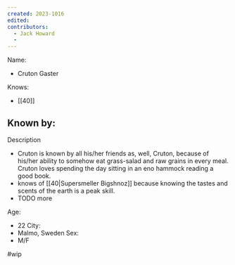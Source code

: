 ```yaml
---
created: 2023-1016
edited:
contributors:
  - Jack Howard
  - 
---
```


Name:
- Cruton Gaster

Knows:
- [[40]]

Known by:
- 

Description
- Cruton is known by all his/her friends as, well, Cruton, because of his/her ability to somehow eat grass-salad and raw grains in every meal. Cruton loves spending the day sitting in an eno hammock reading a good book.
- knows of [[40|Supersmeller Bigshnoz]] because knowing the tastes and scents of the earth is a peak skill. 
- TODO more

Age:
- 22
City:
- Malmo, Sweden
Sex:
- M/F

#wip
